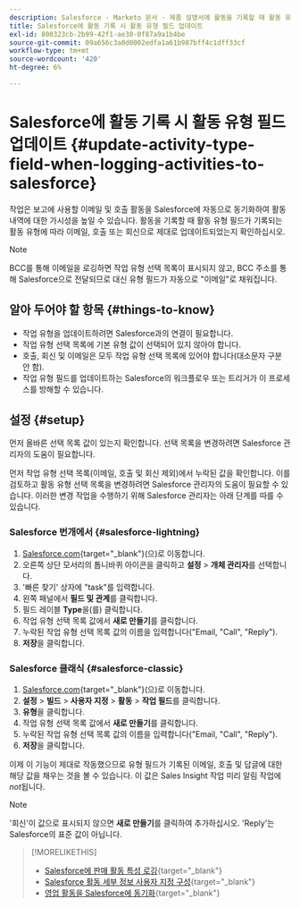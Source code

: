 ```yaml
---
description: Salesforce - Marketo 문서 - 제품 설명서에 활동을 기록할 때 활동 유형 필드 업데이트
title: Salesforce에 활동 기록 시 활동 유형 필드 업데이트
exl-id: 800323cb-2b99-42f1-ae30-0f87a9a1b4be
source-git-commit: 09a656c3a0d0002edfa1a61b987bff4c1dff33cf
workflow-type: tm+mt
source-wordcount: '420'
ht-degree: 6%

---
```


# Salesforce에 활동 기록 시 활동 유형 필드 업데이트 {#update-activity-type-field-when-logging-activities-to-salesforce}

작업은 보고에 사용할 이메일 및 호출 활동을 Salesforce에 자동으로 동기화하여 활동 내역에 대한 가시성을 높일 수 있습니다. 활동을 기록할 때 활동 유형 필드가 기록되는 활동 유형에 따라 이메일, 호출 또는 회신으로 제대로 업데이트되었는지 확인하십시오.

>[!NOTE]
>
>BCC를 통해 이메일을 로깅하면 작업 유형 선택 목록이 표시되지 않고, BCC 주소를 통해 Salesforce으로 전달되므로 대신 유형 필드가 자동으로 &quot;이메일&quot;로 채워집니다.

## 알아 두어야 할 항목 {#things-to-know}

* 작업 유형을 업데이트하려면 Salesforce과의 연결이 필요합니다.
* 작업 유형 선택 목록에 기본 유형 값이 선택되어 있지 않아야 합니다.
* 호출, 회신 및 이메일은 모두 작업 유형 선택 목록에 있어야 합니다(대소문자 구분 안 함).
* 작업 유형 필드를 업데이트하는 Salesforce의 워크플로우 또는 트리거가 이 프로세스를 방해할 수 있습니다.

## 설정 {#setup}

먼저 올바른 선택 목록 값이 있는지 확인합니다. 선택 목록을 변경하려면 Salesforce 관리자의 도움이 필요합니다.

먼저 작업 유형 선택 목록(이메일, 호출 및 회신 제외)에서 누락된 값을 확인합니다. 이를 검토하고 활동 유형 선택 목록을 변경하려면 Salesforce 관리자의 도움이 필요할 수 있습니다. 이러한 변경 작업을 수행하기 위해 Salesforce 관리자는 아래 단계를 따를 수 있습니다.

### Salesforce 번개에서 {#salesforce-lightning}

1. [Salesforce.com](https://salesforce.com){target="_blank"}(으)로 이동합니다.
1. 오른쪽 상단 모서리의 톱니바퀴 아이콘을 클릭하고 **설정** > **개체 관리자**&#x200B;를 선택합니다.
1. &#39;빠른 찾기&#39; 상자에 &quot;task&quot;를 입력합니다.
1. 왼쪽 패널에서 **필드 및 관계**&#x200B;를 클릭합니다.
1. 필드 레이블 **Type**&#x200B;을(를) 클릭합니다.
1. 작업 유형 선택 목록 값에서 **새로 만들기**&#x200B;를 클릭합니다.
1. 누락된 작업 유형 선택 목록 값의 이름을 입력합니다(&quot;Email, &quot;Call&quot;, &quot;Reply&quot;).
1. **저장**&#x200B;을 클릭합니다.

### Salesforce 클래식 {#salesforce-classic}

1. [Salesforce.com](https://salesforce.com){target="_blank"}(으)로 이동합니다.
1. **설정** > **빌드** > **사용자 지정** > **활동** > **작업 필드**&#x200B;를 클릭합니다.
1. **유형**&#x200B;을 클릭합니다.
1. 작업 유형 선택 목록 값에서 **새로 만들기**&#x200B;를 클릭합니다.
1. 누락된 작업 유형 선택 목록 값의 이름을 입력합니다(&quot;Email, &quot;Call&quot;, &quot;Reply&quot;).
1. **저장**&#x200B;을 클릭합니다.

이제 이 기능이 제대로 작동했으므로 유형 필드가 기록된 이메일, 호출 및 답글에 대한 해당 값을 채우는 것을 볼 수 있습니다. 이 값은 Sales Insight 작업 미리 알림 작업에 _not_&#x200B;됩니다.

>[!NOTE]
>
>&#39;회신&#39;이 값으로 표시되지 않으면 **새로 만들기**&#x200B;를 클릭하여 추가하십시오. &#39;Reply&#39;는 Salesforce의 표준 값이 아닙니다.

>[!MORELIKETHIS]
>
>* [Salesforce에 판매 활동 특성 로깅](/help/marketo/product-docs/marketo-sales-insight/actions/crm/salesforce-package-configuration/logging-sales-activity-attributes-to-salesforce.md){target="_blank"}
>* [Salesforce 활동 세부 정보 사용자 지정 구성](/help/marketo/product-docs/marketo-sales-insight/actions/crm/salesforce-integration/configure-salesforce-activity-detail-customization.md){target="_blank"}
>* [영업 활동을 Salesforce에 동기화](/help/marketo/product-docs/marketo-sales-insight/actions/crm/salesforce-integration/sync-sales-activities-to-salesforce.md){target="_blank"}
